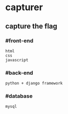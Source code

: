# capturer
## capture the flag
### #front-end
```
html
css
javascript
```
### #back-end
```
python + django framework
```
### #database
```
mysql
```

